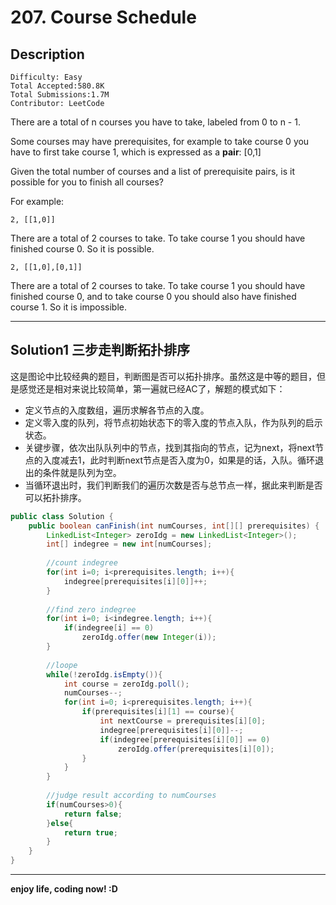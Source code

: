 # 207. Course Schedule

## Description

```
Difficulty: Easy
Total Accepted:580.8K
Total Submissions:1.7M
Contributor: LeetCode
```

There are a total of n courses you have to take, labeled from 0 to n - 1.

Some courses may have prerequisites, for example to take course 0 you have to first take course 1, which is expressed as a **pair**: [0,1]

Given the total number of courses and a list of prerequisite pairs, is it possible for you to finish all courses?

For example:

```
2, [[1,0]]
```

There are a total of 2 courses to take. To take course 1 you should have finished course 0. So it is possible.

```
2, [[1,0],[0,1]]
```

There are a total of 2 courses to take. To take course 1 you should have finished course 0, and to take course 0 you should also have finished course 1. So it is impossible.

***

## Solution1 三步走判断拓扑排序
  这是图论中比较经典的题目，判断图是否可以拓扑排序。虽然这是中等的题目，但是感觉还是相对来说比较简单，第一遍就已经AC了，解题的模式如下：

+ 定义节点的入度数组，遍历求解各节点的入度。
+ 定义零入度的队列，将节点初始状态下的零入度的节点入队，作为队列的启示状态。
+ 关键步骤，依次出队队列中的节点，找到其指向的节点，记为next，将next节点的入度减去1，此时判断next节点是否入度为0，如果是的话，入队。循环退出的条件就是队列为空。
+ 当循环退出时，我们判断我们的遍历次数是否与总节点一样，据此来判断是否可以拓扑排序。

```java
public class Solution {
    public boolean canFinish(int numCourses, int[][] prerequisites) {
        LinkedList<Integer> zeroIdg = new LinkedList<Integer>();
        int[] indegree = new int[numCourses];
        
        //count indegree
        for(int i=0; i<prerequisites.length; i++){
            indegree[prerequisites[i][0]]++;
        }
        
        //find zero indegree
        for(int i=0; i<indegree.length; i++){
            if(indegree[i] == 0)
                zeroIdg.offer(new Integer(i));
        }
        
        //loope
        while(!zeroIdg.isEmpty()){
            int course = zeroIdg.poll();
            numCourses--;
            for(int i=0; i<prerequisites.length; i++){
                if(prerequisites[i][1] == course){
                    int nextCourse = prerequisites[i][0];
                    indegree[prerequisites[i][0]]--;
                    if(indegree[prerequisites[i][0]] == 0)
                        zeroIdg.offer(prerequisites[i][0]);
                }
            }
        }
        
        //judge result according to numCourses
        if(numCourses>0){
            return false;
        }else{
            return true;
        }
    }
}
```

***

**enjoy life, coding now! :D**
